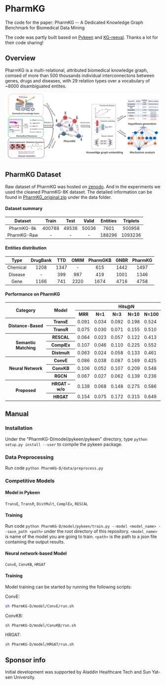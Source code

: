 # PharmKG

The code for the paper: PharmKG -- A Dedicated Knowledge Graph Benchmark for Biomedical Data Mining

The code was partly built based on [Pykeen](https://github.com/pykeen/pykeen) and [KG-reeval](https://github.com/svjan5/kg-reeval). Thanks a lot for their code sharing!

## Overview
PharmKG is a multi-relational, attributed biomedical knowledge graph, comsed of more than 500 thousands individual interconnectons between genes, drugs and diseases, with 29 relation types over a vocabulary of ~8000 disambiguated entites.

![PharmKG](img/pharmkg.jpg)
<!-- ### (Result) -->


## PharmKG Dataset

Raw dataset of PharmKG was hosted on [zenodo](https://zenodo.org/record/4077338).
And in the experiments we used the cleaned PharmKG-8K dataset. The detailed information can be found in [PharmKG_original.zip](https://github.com/mindrank-ai/PharmKG-D/blob/master/data/PharmKG_original.zip) under the data folder.

#### Dataset summary
|Dataset|Train|Test|Valid|Entities|Triplets|
|:-:|:-:|:-:|:-:|:-:|:-:|
|PharmKG-8k|400788|49536|50036|7601|500958|
|PharmKG-Raw|-|-|-|188296|1093236|

#### Entities distribution
|Type|DrugBank|TTD|OMIM|PharmGKB|GNBR|PharmKG|
|:-:|:-:|:-:|:-:|:-:|:-:|:-:|
|Chemical|1208|1347|-|615|1442|1497|
|Disease|-|399|987|419|1001|1346|
|Gene|1166|741|2320|1674|4716|4758|

#### Performance on PharmKG
<table>
   <tr>
      <th rowspan="2">Category</td>
      <th rowspan="2">Model</td>
      <td></td>
      <th colspan="5">Hits@N</td>
   </tr>
   <tr>
      <th>MRR</td>
      <th>N=1</td>
      <th>N=3</td>
      <th>N=10</td>
      <th>N=100</td>
   </tr>
   <tr>
      <th rowspan="2">Distance-Based</td>
      <th>TransE</td>
      <td>0.091</td>
      <td>0.034</td>
      <td>0.092</td>
      <td>0.198</td>
      <td>0.524</td>
   </tr>
   <tr>
      <th>TransR</td>
      <td>0.075</td>
      <td>0.030</td>
      <td>0.071</td>
      <td>0.155</td>
      <td>0.510</td>
   </tr>
   <tr>
      <th rowspan="3">Semantic Matching</td>
      <th>RESCAL</td>
      <td>0.064</td>
      <td>0.023</td>
      <td>0.057</td>
      <td>0.122</td>
      <td>0.413</td>
   </tr>
   <tr>
      <th>ComplEx</td>
      <td>0.107</td>
      <td>0.046</td>
      <td>0.110</td>
      <td>0.225</td>
      <td>0.552</td>
   </tr>
   <tr>
      <th>Distmult</td>
      <td>0.063</td>
      <td>0.024</td>
      <td>0.058</td>
      <td>0.133</td>
      <td>0.461</td>
   </tr>
   <tr>
      <th rowspan="3">Neural Network</td>
      <th>ConvE</td>
      <td>0.086</td>
      <td>0.038</td>
      <td>0.087</td>
      <td>0.169</td>
      <td>0.425</td>
   </tr>
   <tr>
      <th>ConvKB</td>
      <td>0.106</td>
      <td>0.052</td>
      <td>0.107</td>
      <td>0.209</td>
      <td>0.548</td>
   </tr>
   <tr>
      <th>RGCN</td>
      <td>0.067</td>
      <td>0.027</td>
      <td>0.062</td>
      <td>0.139</td>
      <td>0.236</td>
   </tr>
   <tr>
      <th rowspan="2">Proposed</td>
      <th>HRGAT –w/o</td>
      <td>0.138</td>
      <td>0.068</td>
      <td>0.148</td>
      <td>0.275</td>
      <td>0.586</td>
   </tr>
   <tr>
      <th>HRGAT</td>
      <td>0.154</td>
      <td>0.075</td>
      <td>0.172</td>
      <td>0.315</td>
      <td>0.649</td>
   </tr>
</table>

## Manual
### Installation

Under the "PharmKG-D/model/pykeen/pykeen" directory, type `python setup.py install --user` to compile the pykeen package.

### Data Preprocessing

Run code `python PharmKG-D/data/preprocess.py`


### Competitive Models
#### Model in Pykeen

`TransE`, `TransR`, `DistMult`, `ComplEx`, `RESCAL`

#### Training

Run code `python PharmKG-D/model/pykeen/train.py --model <model_name> --save_path <path>` under the root directory of this repository.  `<model_name>` is name of the model you are going to train. `<path>` is the path to a json file containing the output results.

#### Neural network-based Model

`ConvE`, `ConvKB`, `HRGAT`

#### Training
Model training can be started by running the following scripts:

ConvE:
```sh
sh PharmKG-D/model/ConvE/run.sh
```
ConvKB:
```sh
sh PharmKG-D/model/ConvKB/run.sh
```
HRGAT:
```sh
sh PharmKG-D/model/HRGAT/run.sh
```

<!-- ### Hyperparameter Optimization

We used default hyperparameters in package `pykeen`. If you want to try , please modify the hyperparameters in file `PharmK-D/model/pykeen/train.py`.  -->


## Sponsor info
Initial development was supported by Aladdin Healthcare Tech and Sun Yat-sen University.

